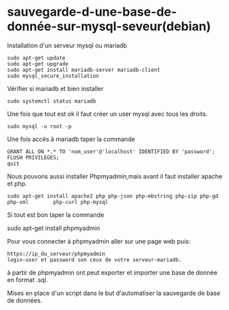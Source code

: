 # sauvegarde-d-une-base-de-donnée-sur-mysql-seveur(debian)


Installation d'un serveur mysql ou mariadb

    sudo apt-get update 
    sudo apt-get upgrade
    sudo apt-get install mariadb-server mariadb-client
    sudo mysql_secure_installation

Vérifier si mariadb et bien installer 

    sudo systemctl status mariadb
    
Une fois que tout est ok il faut créer un user mysql avec tous les droits.

    sudo mysql -u root -p
Une fois accés à mariadb taper la commande

    GRANT ALL ON *.* TO 'nom_user'@'localhost' IDENTIFIED BY 'password';
    FLUSH PRIVILEGES;
    quit

Nous pouvons aussi installer Phpmyadmin,mais avant il faut installer apache et php.
   
    sudo apt-get install apache2 php php-json php-mbstring php-zip php-gd php-xml        php-curl php-mysql

Si tout est bon taper la commande

   sudo apt-get install phpmyadmin
   
Pour vous connecter à phpmyadmin aller sur une page web puis:
    
    https://ip_du_serveur/phpmyadmin
    login-user et password son ceux de votre serveur-mariadb.

à partir de phpmyadmin ont peut exporter et importer une base de donnée en format .sql.    
 
Mises en place d'un script dans le but d'automatiser la sauvegarde de base de données.   

